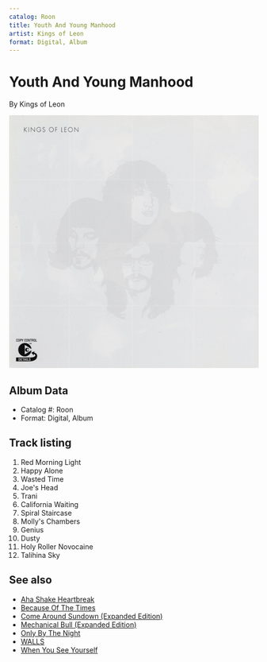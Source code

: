 ```yaml
---
catalog: Roon
title: Youth And Young Manhood
artist: Kings of Leon
format: Digital, Album
---
```


# Youth And Young Manhood

By Kings of Leon

![](../../assets/albumcovers/Kings_of_Leon-Youth_And_Young_Manhood.png)

## Album Data

- Catalog #: Roon
- Format: Digital, Album


## Track listing


1. Red Morning Light
2. Happy Alone
3. Wasted Time
4. Joe's Head
5. Trani
6. California Waiting
7. Spiral Staircase
8. Molly's Chambers
9. Genius
10. Dusty
11. Holy Roller Novocaine
12. Talihina Sky


## See also

- [Aha Shake Heartbreak](Aha_Shake_Heartbreak.md)
- [Because Of The Times](Because_Of_The_Times.md)
- [Come Around Sundown (Expanded Edition)](Come_Around_Sundown_Expanded_Edition.md)
- [Mechanical Bull (Expanded Edition)](Mechanical_Bull_Expanded_Edition.md)
- [Only By The Night](Only_By_The_Night.md)
- [WALLS](WALLS.md)
- [When You See Yourself](When_You_See_Yourself.md)
